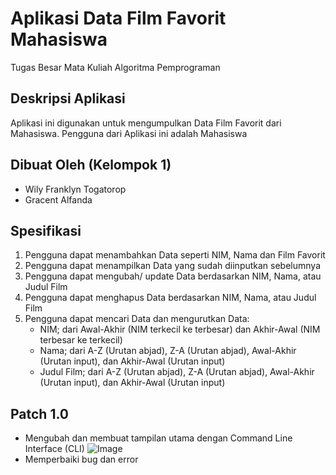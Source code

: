 # Aplikasi Data Film Favorit Mahasiswa
Tugas Besar Mata Kuliah Algoritma Pemprograman
## Deskripsi Aplikasi

Aplikasi ini digunakan untuk mengumpulkan Data Film Favorit dari Mahasiswa. Pengguna dari Aplikasi ini adalah Mahasiswa

## Dibuat Oleh (Kelompok 1)

- Wily Franklyn Togatorop
- Gracent Alfanda

## Spesifikasi
1. Pengguna dapat menambahkan Data seperti NIM, Nama dan Film Favorit
2. Pengguna dapat menampilkan Data yang sudah diinputkan sebelumnya
3. Pengguna dapat mengubah/ update Data berdasarkan NIM, Nama, atau Judul Film
4. Pengguna dapat menghapus Data berdasarkan NIM, Nama, atau Judul Film
5. Pengguna dapat mencari Data dan mengurutkan Data:
   - NIM; dari Awal-Akhir (NIM terkecil ke terbesar) dan Akhir-Awal (NIM terbesar ke terkecil)
   - Nama; dari A-Z (Urutan abjad), Z-A (Urutan abjad), Awal-Akhir (Urutan input), dan Akhir-Awal (Urutan input)
   - Judul Film; dari A-Z (Urutan abjad), Z-A (Urutan abjad), Awal-Akhir (Urutan input), dan Akhir-Awal (Urutan input)

## Patch 1.0
- Mengubah dan membuat tampilan utama dengan Command Line Interface (CLI)
![Image](https://github.com/user-attachments/assets/10e6a9ad-b252-4256-8926-ff47849f0100)
- Memperbaiki bug dan error
